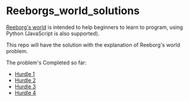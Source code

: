 # Reeborgs_world_solutions
[Reeborg's world](https://reeborg.ca/index_en.html) is intended to help beginners to learn to program, using Python (JavaScript is also supported).

This repo will have the solution with the explanation of Reeborg's world problem.

The problem's Completed so far:
- [Hurdle 1](https://github.com/ashutosh-vaidya/Reeborgs_world_solutions/blob/main/Hurdle%201.py)
- [Hurdle 2](https://github.com/ashutosh-vaidya/Reeborgs_world_solutions/blob/main/Hurdle%202.py)
- [Hurdle 3](https://github.com/ashutosh-vaidya/Reeborgs_world_solutions/blob/main/Hurdle%203.py) 
- [Hurdle 4](https://github.com/ashutosh-vaidya/Reeborgs_world_solutions/blob/main/Hurdle%204.py)
